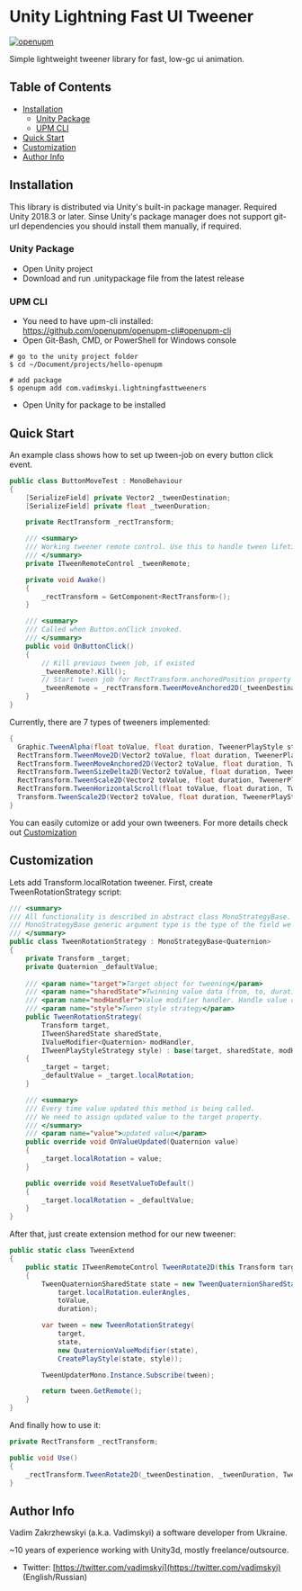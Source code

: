 # Unity Lightning Fast UI Tweener
[![openupm](https://img.shields.io/npm/v/com.vadimskyi.lightningfasttweeners?label=openupm&registry_uri=https://package.openupm.com)](https://openupm.com/packages/com.vadimskyi.lightningfasttweeners/)

Simple lightweight tweener library for fast, low-gc ui animation.
## Table of Contents

- [Installation](#installation)
    - [Unity Package](#unity-package)
    - [UPM CLI](#upm-cli)
- [Quick Start](#quick-start)
- [Customization](#customization)
- [Author Info](#author-info)

## Installation

This library is distributed via Unity's built-in package manager. Required Unity 2018.3 or later.
Sinse Unity's package manager does not support git-url dependencies you should install them manually, if required.

### Unity Package
- Open Unity project
- Download and run .unitypackage file from the latest release

### UPM CLI
- You need to have upm-cli installed: https://github.com/openupm/openupm-cli#openupm-cli
- Open Git-Bash, CMD, or PowerShell for Windows console
```console
# go to the unity project folder
$ cd ~/Document/projects/hello-openupm

# add package
$ openupm add com.vadimskyi.lightningfasttweeners
```
- Open Unity for package to be installed

## Quick Start

An example class shows how to set up tween-job on every button click event.

```csharp
public class ButtonMoveTest : MonoBehaviour
{
    [SerializeField] private Vector2 _tweenDestination;
    [SerializeField] private float _tweenDuration;

    private RectTransform _rectTransform;

    /// <summary>
    /// Working tweener remote control. Use this to handle tween lifetime and callbacks
    /// </summary>
    private ITweenRemoteControl _tweenRemote;

    private void Awake()
    {
        _rectTransform = GetComponent<RectTransform>();
    }

    /// <summary>
    /// Called when Button.onClick invoked.
    /// </summary>
    public void OnButtonClick()
    {
        // Kill previous tween job, if existed
        _tweenRemote?.Kill();
        // Start tween job for RectTransform.anchoredPosition property
        _tweenRemote = _rectTransform.TweenMoveAnchored2D(_tweenDestination, _tweenDuration, TweenerPlayStyle.Once);
    }
}
```

Currently, there are 7 types of tweeners implemented:

```csharp
{
  Graphic.TweenAlpha(float toValue, float duration, TweenerPlayStyle style) // for Graphic.color.a field
  RectTransform.TweenMove2D(Vector2 toValue, float duration, TweenerPlayStyle style) // for RectTransform.localPostion property
  RectTransform.TweenMoveAnchored2D(Vector2 toValue, float duration, TweenerPlayStyle style) // for RectTransform.anchoredPosition property
  RectTransform.TweenSizeDelta2D(Vector2 toValue, float duration, TweenerPlayStyle style) // for RectTransform.sizeDelta property
  RectTransform.TweenScale2D(Vector2 toValue, float duration, TweenerPlayStyle style) // for RectTransform.localScale property
  RectTransform.TweenHorizontalScroll(float toValue, float duration, TweenerPlayStyle style) // for ScrollRect.horizontalNormalizedPosition property
  Transform.TweenScale2D(Vector2 toValue, float duration, TweenerPlayStyle style) // for Transform.localScale property
}
```
You can easily cutomize or add your own tweeners. For more details check out [Customization](#customization)

## Customization

Lets add Transform.localRotation tweener. First, create TweenRotationStrategy script:

```csharp
/// <summary>
/// All functionality is described in abstract class MonoStrategyBase.
/// MonoStrategyBase generic argument type is the type of the field we want to change (in this example, Quaternion is the type of Transform.localRotation field)
/// </summary>
public class TweenRotationStrategy : MonoStrategyBase<Quaternion>
{
    private Transform _target;
    private Quaternion _defaultValue;
    
    /// <param name="target">Target object for tweening</param>
    /// <param name="sharedState">Twinning value data (from, to, duration)</param>
    /// <param name="modHandler">Value modifier handler. Handle value change over time.</param>
    /// <param name="style">Tween style strategy</param>
    public TweenRotationStrategy(
        Transform target,
        ITweenSharedState sharedState,
        IValueModifier<Quaternion> modHandler,
        ITweenPlayStyleStrategy style) : base(target, sharedState, modHandler, style)
    {
        _target = target;
        _defaultValue = _target.localRotation;
    }

    /// <summary>
    /// Every time value updated this method is being called.
    /// We need to assign updated value to the target property.
    /// </summary>
    /// <param name="value">updated value</param>
    public override void OnValueUpdated(Quaternion value)
    {
        _target.localRotation = value;
    }

    public override void ResetValueToDefault()
    {
        _target.localRotation = _defaultValue;
    }
}
```

After that, just create extension method for our new tweener:

```csharp
public static class TweenExtend
{
    public static ITweenRemoteControl TweenRotate2D(this Transform target, Vector3 toValue, float duration, TweenerPlayStyle style)
    {
        TweenQuaternionSharedState state = new TweenQuaternionSharedState(
            target.localRotation.eulerAngles, 
            toValue, 
            duration);

        var tween = new TweenRotationStrategy(
            target,
            state,
            new QuaternionValueModifier(state),
            CreatePlayStyle(state, style));

        TweenUpdaterMono.Instance.Subscribe(tween);

        return tween.GetRemote();
    }
}
```
And finally how to use it:

```csharp
private RectTransform _rectTransform;

public void Use()
{
    _rectTransform.TweenRotate2D(_tweenDestination, _tweenDuration, TweenerPlayStyle.PingPong);
}
```

## Author Info

Vadim Zakrzhewskyi (a.k.a. Vadimskyi) a software developer from Ukraine.

~10 years of experience working with Unity3d, mostly freelance/outsource.

* Twitter: [https://twitter.com/vadimskyi](https://twitter.com/vadimskyi) (English/Russian)
